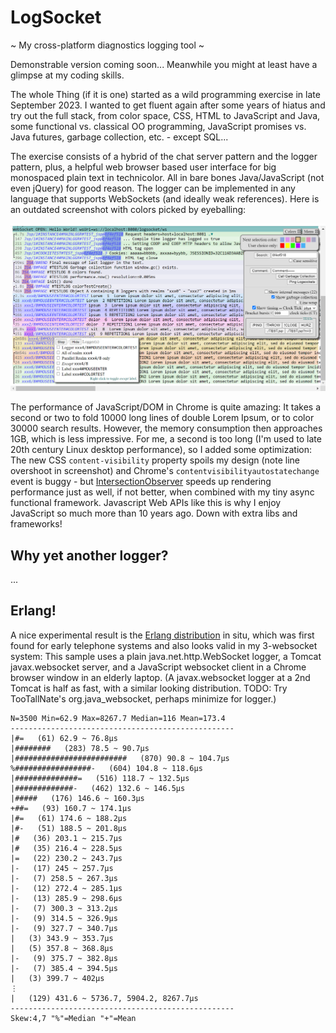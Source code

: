 # LogSocket
~ My cross-platform diagnostics logging tool ~

Demonstrable version coming soon... Meanwhile you might at least have a glimpse at my coding skills.

The whole Thing (if it is one) started as a wild programming exercise in late September 2023. I wanted to get fluent again after some years of hiatus and try out the full stack, from color space, CSS, HTML to JavaScript and Java, some functional vs. classical OO programming, JavaScript promises vs. Java futures, garbage collection, etc. - except SQL...

The exercise consists of a hybrid of the chat server pattern and the logger pattern, plus, a helpful web browser based user interface for big monospaced plain text in technicolor. All in bare bones Java/JavaScript (not even jQuery) for good reason. The logger can be implemented in any language that supports WebSockets (and ideally weak references). Here is an outdated screenshot with colors picked by eyeballing:

![Color test](./Screenshots/LogSocketClient_ColorTest.PNG)

The performance of JavaScript/DOM in Chrome is quite amazing: It takes a second or two to fold 10000 long lines of double Lorem Ipsum, or to color 30000 search results. However, the memory consumption then approaches 1GB, which is less impressive. For me, a second is too long (I'm used to late 20th century Linux desktop performance), so I added some optimization: The new CSS `content-visibility` property spoils my design (note line overshoot in screenshot) and Chrome's `contentvisibilityautostatechange` event is buggy - but [IntersectionObserver](https://developer.mozilla.org/en-US/docs/Web/API/Intersection_Observer_API) speeds up rendering performance just as well, if not better, when combined with my tiny async functional framework. Javascript Web APIs like this is why I enjoy JavaScript so much more than 10 years ago. Down with extra libs and frameworks!

## Why yet another logger?
...

## Erlang!
A nice experimental result is the [Erlang distribution](https://en.wikipedia.org/wiki/Erlang_distribution) in situ, which was first found for early telephone systems and also looks valid in my 3-websocket system: This sample uses a plain java.net.http.WebSocket logger, a Tomcat javax.websocket server, and a JavaScript websocket client in a Chrome browser window in an elderly laptop. (A javax.websocket logger at a 2nd Tomcat is half as fast, with a similar looking distribution. TODO: Try TooTallNate's org.java_websocket, perhaps minimize for logger.)
```
N=3500 Min=62.9 Max=8267.7 Median=116 Mean=173.4
--------------------------------------------------
|#=   (61) 62.9 ~ 76.8μs
|########   (283) 78.5 ~ 90.7μs
|#########################   (870) 90.8 ~ 104.7μs
%#################-   (604) 104.8 ~ 118.6μs
|##############=   (516) 118.7 ~ 132.5μs
|#############-   (462) 132.6 ~ 146.5μs
|#####   (176) 146.6 ~ 160.3μs
+##=   (93) 160.7 ~ 174.1μs
|#=   (61) 174.6 ~ 188.2μs
|#-   (51) 188.5 ~ 201.8μs
|#   (36) 203.1 ~ 215.7μs
|#   (35) 216.4 ~ 228.5μs
|=   (22) 230.2 ~ 243.7μs
|-   (17) 245 ~ 257.7μs
|-   (7) 258.5 ~ 267.3μs
|-   (12) 272.4 ~ 285.1μs
|-   (13) 285.9 ~ 298.6μs
|-   (7) 300.3 ~ 313.2μs
|-   (9) 314.5 ~ 326.9μs
|-   (9) 327.7 ~ 340.7μs
|   (3) 343.9 ~ 353.7μs
|   (5) 357.8 ~ 368.8μs
|-   (9) 375.7 ~ 382.8μs
|-   (7) 385.4 ~ 394.5μs
|   (3) 399.7 ~ 402μs
⋮
|   (129) 431.6 ~ 5736.7, 5904.2, 8267.7μs
--------------------------------------------------
Skew:4,7 "%"=Median "+"=Mean 
```
